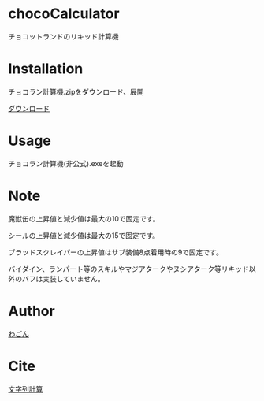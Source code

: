 # chocoCalculator
チョコットランドのリキッド計算機


# Installation
チョコラン計算機.zipをダウンロード、展開

[ダウンロード](https://github.com/wagowa5/chocoCalculator/raw/main/%E3%83%81%E3%83%A7%E3%82%B3%E3%83%A9%E3%83%B3%E8%A8%88%E7%AE%97%E6%A9%9F.zip)


# Usage
チョコラン計算機(非公式).exeを起動


# Note
魔獣缶の上昇値と減少値は最大の10で固定です。

シールの上昇値と減少値は最大の15で固定です。

ブラッドスクレイパーの上昇値はサブ装備8点着用時の9で固定です。

バイダイン、ランパート等のスキルやマジアタークやヌシアターク等リキッド以外のバフは実装していません。


# Author
[わごん](https://twitter.com/wagowagonsha)


# Cite
[文字列計算](https://github.com/izmktr/SimpleCalc)
